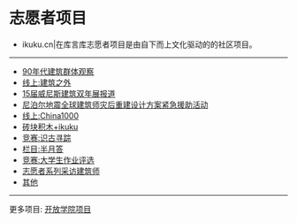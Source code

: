 # 志愿者项目

* ikuku.cn|在库言库志愿者项目是由自下而上文化驱动的的社区项目。

-----

* [90年代建筑群体观察](volunteer-10.md)
* [线上:建筑之外](volunteer-11.md)
* [15届威尼斯建筑双年展报道](volunteer-15.md) 
* [尼泊尔地震全球建筑师灾后重建设计方案紧急援助活动](volunteer-12.md)
* [线上:China1000](volunteer-13.md)
* [砖块积木+ikuku](volunteer-16.md)
* [竞赛:识古寻踪](volunteer-18.md)
* [栏目:半月答](volunteer-17.md)
* [竞赛:大学生作业评选](volunteer-19.md)  
* [志愿者系列采访建筑师](interview.md)
* [其他](volunteer-14.md)

-----

更多项目: [开放学院项目](http://www.caad.xyz/content/academy.html)  
 




